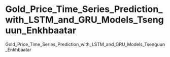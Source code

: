 # Gold_Price_Time_Series_Prediction_with_LSTM_and_GRU_Models_Tsenguun_Enkhbaatar
Gold_Price_Time_Series_Prediction_with_LSTM_and_GRU_Models_Tsenguun_Enkhbaatar
